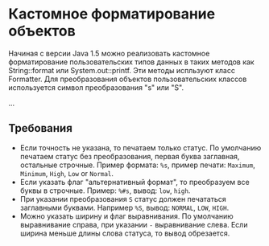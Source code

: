 # Кастомное форматирование объектов

Начиная с версии Java 1.5 можно реализовать кастомное форматирование пользовательских типов данных в таких методов как String::format или System.out::printf. Эти методы испльзуют класс Formatter. Для преобразования объектов пользовательских классов используется символ преобразования "s" или "S". 


...

## Требования

- Если точность не указана, то печатаем только статус. По умолчанию печатаем статус без преобразования, первая буква заглавная, остальные строчные. Пример формата: `%s`, пример печати: `Maximum`, `Minimum`, `High`, `Low` or `Normal`. 
- Если указать флаг "альтернативный формат", то преобразуем все буквы в строчные. Пример: `%#s`, вывод: `low`, `high`. 
- При указании преобразования `S` статус должен печататься заглавными буквами. Например `%S`, вывод: `NORMAL`, `LOW`, `HIGH`.
- Можно указать ширину и флаг выравнивания. По умолчанию выравнивание справа, при указании `-` выравнивание слева. Если ширина меньше длины слова статуса, то вывод обрезается. 